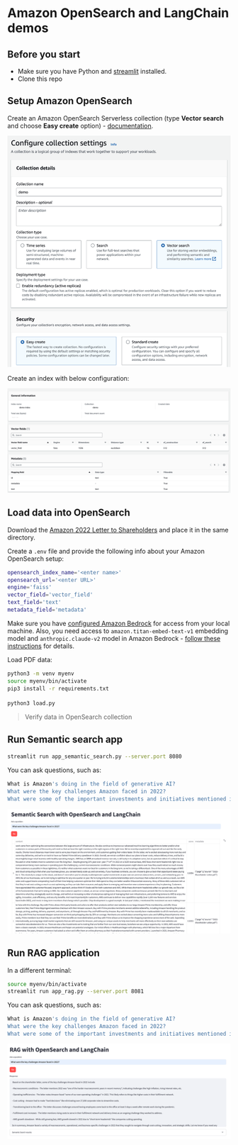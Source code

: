 # Amazon OpenSearch and LangChain demos

## Before you start

- Make sure you have Python and [streamlit](https://docs.streamlit.io/get-started/installation) installed.
- Clone this repo

## Setup Amazon OpenSearch

Create an Amazon OpenSearch Serverless collection (type **Vector search** and choose **Easy create** option) - [documentation](https://docs.aws.amazon.com/opensearch-service/latest/developerguide/serverless-manage.html). 

![](images/collection.png)

Create an index with below configuration:

![](images/index.png)

## Load data into OpenSearch

Download the [Amazon 2022 Letter to Shareholders](https://s2.q4cdn.com/299287126/files/doc_financials/2023/ar/2022-Shareholder-Letter.pdf) and place it in the same directory.

Create a `.env` file and provide the following info about your Amazon OpenSearch setup:

```bash
opensearch_index_name='<enter name>'
opensearch_url='<enter URL>'
engine='faiss'
vector_field='vector_field'
text_field='text'
metadata_field='metadata'
```

Make sure you have [configured Amazon Bedrock](https://docs.aws.amazon.com/bedrock/latest/userguide/setting-up.html) for access from your local machine. Also, you need access to `amazon.titan-embed-text-v1` embedding model and `anthropic.claude-v2` model in Amazon Bedrock - [follow these instructions](https://docs.aws.amazon.com/bedrock/latest/userguide/model-access.html) for details.

Load PDF data:

```bash
python3 -m venv myenv
source myenv/bin/activate
pip3 install -r requirements.txt

python3 load.py
```

> Verify data in OpenSearch collection

## Run Semantic search app

```bash
streamlit run app_semantic_search.py --server.port 8080
```

You can ask questions, such as:

```bash
What is Amazon's doing in the field of generative AI?
What were the key challenges Amazon faced in 2022?
What were some of the important investments and initiatives mentioned in the letter?
```

![](images/search_result.png)

## Run RAG application

In a different terminal:

```bash
source myenv/bin/activate
streamlit run app_rag.py --server.port 8081
```

You can ask questions, such as:

```bash
What is Amazon's doing in the field of generative AI?
What were the key challenges Amazon faced in 2022?
What were some of the important investments and initiatives mentioned in the letter?
```

![](images/rag_result.png)
